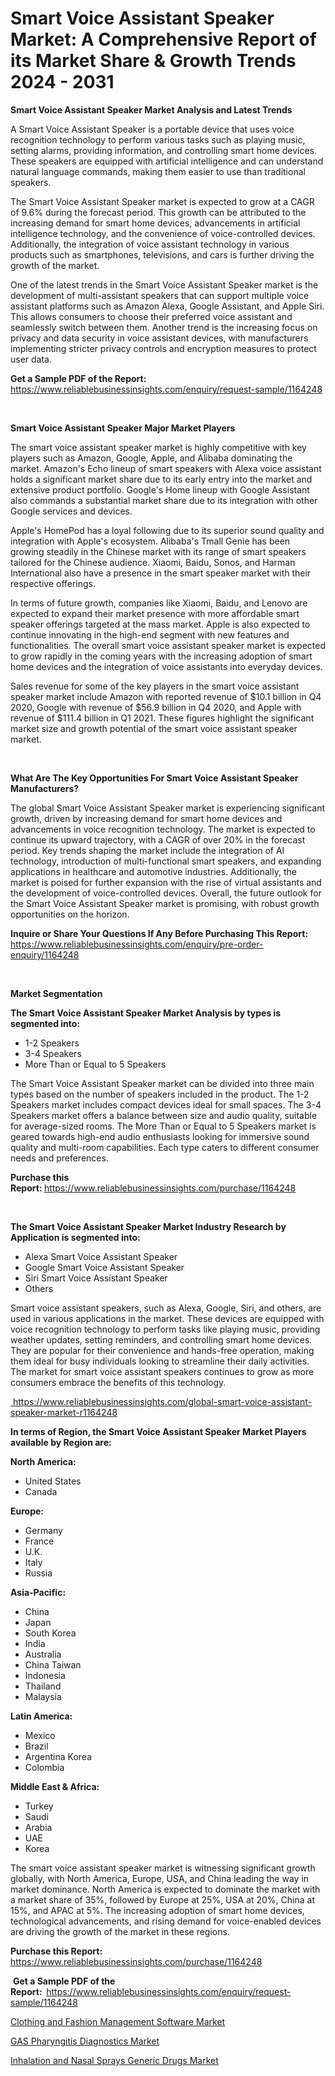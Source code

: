 <p><h1>Smart Voice Assistant Speaker Market: A Comprehensive Report of its Market Share & Growth Trends 2024 - 2031</h1></p><p><strong>Smart Voice Assistant Speaker Market Analysis and Latest Trends</strong></p>
<p><p>A Smart Voice Assistant Speaker is a portable device that uses voice recognition technology to perform various tasks such as playing music, setting alarms, providing information, and controlling smart home devices. These speakers are equipped with artificial intelligence and can understand natural language commands, making them easier to use than traditional speakers.</p><p>The Smart Voice Assistant Speaker market is expected to grow at a CAGR of 9.6% during the forecast period. This growth can be attributed to the increasing demand for smart home devices, advancements in artificial intelligence technology, and the convenience of voice-controlled devices. Additionally, the integration of voice assistant technology in various products such as smartphones, televisions, and cars is further driving the growth of the market.</p><p>One of the latest trends in the Smart Voice Assistant Speaker market is the development of multi-assistant speakers that can support multiple voice assistant platforms such as Amazon Alexa, Google Assistant, and Apple Siri. This allows consumers to choose their preferred voice assistant and seamlessly switch between them. Another trend is the increasing focus on privacy and data security in voice assistant devices, with manufacturers implementing stricter privacy controls and encryption measures to protect user data.</p></p>
<p><strong>Get a Sample PDF of the Report:&nbsp;</strong> <a href="https://www.reliablebusinessinsights.com/enquiry/request-sample/1164248">https://www.reliablebusinessinsights.com/enquiry/request-sample/1164248</a></p>
<p>&nbsp;</p>
<p><strong>Smart Voice Assistant Speaker Major Market Players</strong></p>
<p><p>The smart voice assistant speaker market is highly competitive with key players such as Amazon, Google, Apple, and Alibaba dominating the market. Amazon's Echo lineup of smart speakers with Alexa voice assistant holds a significant market share due to its early entry into the market and extensive product portfolio. Google's Home lineup with Google Assistant also commands a substantial market share due to its integration with other Google services and devices.</p><p>Apple's HomePod has a loyal following due to its superior sound quality and integration with Apple's ecosystem. Alibaba's Tmall Genie has been growing steadily in the Chinese market with its range of smart speakers tailored for the Chinese audience. Xiaomi, Baidu, Sonos, and Harman International also have a presence in the smart speaker market with their respective offerings.</p><p>In terms of future growth, companies like Xiaomi, Baidu, and Lenovo are expected to expand their market presence with more affordable smart speaker offerings targeted at the mass market. Apple is also expected to continue innovating in the high-end segment with new features and functionalities. The overall smart voice assistant speaker market is expected to grow rapidly in the coming years with the increasing adoption of smart home devices and the integration of voice assistants into everyday devices.</p><p>Sales revenue for some of the key players in the smart voice assistant speaker market include Amazon with reported revenue of $10.1 billion in Q4 2020, Google with revenue of $56.9 billion in Q4 2020, and Apple with revenue of $111.4 billion in Q1 2021. These figures highlight the significant market size and growth potential of the smart voice assistant speaker market.</p></p>
<p>&nbsp;</p>
<p><strong>What Are The Key Opportunities For Smart Voice Assistant Speaker Manufacturers?</strong></p>
<p><p>The global Smart Voice Assistant Speaker market is experiencing significant growth, driven by increasing demand for smart home devices and advancements in voice recognition technology. The market is expected to continue its upward trajectory, with a CAGR of over 20% in the forecast period. Key trends shaping the market include the integration of AI technology, introduction of multi-functional smart speakers, and expanding applications in healthcare and automotive industries. Additionally, the market is poised for further expansion with the rise of virtual assistants and the development of voice-controlled devices. Overall, the future outlook for the Smart Voice Assistant Speaker market is promising, with robust growth opportunities on the horizon.</p></p>
<p><strong>Inquire or Share Your Questions If Any Before Purchasing This Report:</strong> <a href="https://www.reliablebusinessinsights.com/enquiry/pre-order-enquiry/1164248">https://www.reliablebusinessinsights.com/enquiry/pre-order-enquiry/1164248</a></p>
<p>&nbsp;</p>
<p><strong>Market Segmentation</strong></p>
<p><strong>The Smart Voice Assistant Speaker Market Analysis by types is segmented into:</strong></p>
<p><ul><li>1-2 Speakers</li><li>3-4 Speakers</li><li>More Than or Equal to 5 Speakers</li></ul></p>
<p><p>The Smart Voice Assistant Speaker market can be divided into three main types based on the number of speakers included in the product. The 1-2 Speakers market includes compact devices ideal for small spaces. The 3-4 Speakers market offers a balance between size and audio quality, suitable for average-sized rooms. The More Than or Equal to 5 Speakers market is geared towards high-end audio enthusiasts looking for immersive sound quality and multi-room capabilities. Each type caters to different consumer needs and preferences.</p></p>
<p><strong>Purchase this Report:&nbsp;</strong><a href="https://www.reliablebusinessinsights.com/purchase/1164248">https://www.reliablebusinessinsights.com/purchase/1164248</a></p>
<p>&nbsp;</p>
<p><strong>The Smart Voice Assistant Speaker Market Industry Research by Application is segmented into:</strong></p>
<p><ul><li>Alexa Smart Voice Assistant Speaker</li><li>Google Smart Voice Assistant Speaker</li><li>Siri Smart Voice Assistant Speaker</li><li>Others</li></ul></p>
<p><p>Smart voice assistant speakers, such as Alexa, Google, Siri, and others, are used in various applications in the market. These devices are equipped with voice recognition technology to perform tasks like playing music, providing weather updates, setting reminders, and controlling smart home devices. They are popular for their convenience and hands-free operation, making them ideal for busy individuals looking to streamline their daily activities. The market for smart voice assistant speakers continues to grow as more consumers embrace the benefits of this technology.</p></p>
<p><a href="https://www.reliablebusinessinsights.com/global-smart-voice-assistant-speaker-market-r1164248">&nbsp;https://www.reliablebusinessinsights.com/global-smart-voice-assistant-speaker-market-r1164248</a></p>
<p><strong>In terms of Region, the Smart Voice Assistant Speaker Market Players available by Region are:</strong></p>
<p>
    <p> <strong> North America: </strong>
        <ul>
            <li>United States</li>
            <li>Canada</li>
        </ul>
        </p> 
    <p> <strong> Europe: </strong>
        <ul>
            <li>Germany</li>
            <li>France</li>
            <li>U.K.</li>
            <li>Italy</li>
            <li>Russia</li>
        </ul>
        </p> 
    <p> <strong> Asia-Pacific: </strong>
        <ul>
            <li>China</li>
            <li>Japan</li>
            <li>South Korea</li>
            <li>India</li>
            <li>Australia</li>
            <li>China Taiwan</li>
            <li>Indonesia</li>
            <li>Thailand</li>
            <li>Malaysia</li>
        </ul>
        </p> 
    <p> <strong> Latin America: </strong>
        <ul>
            <li>Mexico</li>
            <li>Brazil</li>
            <li>Argentina Korea</li>
            <li>Colombia</li>
        </ul>
        </p> 
    <p> <strong> Middle East & Africa: </strong>
        <ul>
            <li>Turkey</li>
            <li>Saudi</li>
            <li>Arabia</li>
            <li>UAE</li>
            <li>Korea</li>
        </ul>
    </p>
    </p>
<p><p>The smart voice assistant speaker market is witnessing significant growth globally, with North America, Europe, USA, and China leading the way in market dominance. North America is expected to dominate the market with a market share of 35%, followed by Europe at 25%, USA at 20%, China at 15%, and APAC at 5%. The increasing adoption of smart home devices, technological advancements, and rising demand for voice-enabled devices are driving the growth of the market in these regions.</p></p>
<p><strong>Purchase this Report: </strong><a href="https://www.reliablebusinessinsights.com/purchase/1164248">https://www.reliablebusinessinsights.com/purchase/1164248</a></p>
<p>&nbsp;<strong>Get a Sample PDF of the Report:&nbsp;&nbsp;</strong><a href="https://www.reliablebusinessinsights.com/enquiry/request-sample/1164248">https://www.reliablebusinessinsights.com/enquiry/request-sample/1164248</a></p>
<p><strong></strong></p>
<p><p><a href="https://github.com/nathandecarvalho/Market-Research-Report-List-4/blob/main/clothing-and-fashion-management-software-market.md">Clothing and Fashion Management Software Market</a></p><p><a href="https://github.com/kosella/Market-Research-Report-List-4/blob/main/gas-pharyngitis-diagnostics-market.md">GAS Pharyngitis Diagnostics Market</a></p><p><a href="https://github.com/kufem1/Market-Research-Report-List-3/blob/main/inhalation-and-nasal-sprays-generic-drugs-market.md">Inhalation and Nasal Sprays Generic Drugs Market</a></p></p>